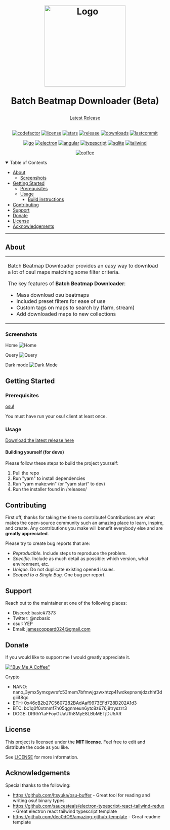 <h1 align="center">
  <a href="https://github.com/nzbasic/batch-beatmap-downloader">
    <img src="https://user-images.githubusercontent.com/54062686/154786704-a8f12c81-1ec3-48e4-a1cb-9f74ed164a43.png" alt="Logo" width="256" height="256">
  </a>

  
  Batch Beatmap Downloader (Beta)
</h1>

<div align="center">
  <a href="https://github.com/nzbasic/batch-beatmap-downloader/releases/latest">Latest Release</a>
</div>

<div align="center">
<br />
 
  
[![codefactor](https://img.shields.io/codefactor/grade/github/nzbasic/batch-beatmap-downloader?style=flat-square)](https://github.com/nzbasic/batch-beatmap-downloader)
[![license](https://img.shields.io/github/license/nzbasic/batch-beatmap-downloader?style=flat-square)](LICENSE)
[![stars](https://img.shields.io/github/stars/nzbasic/batch-beatmap-downloader?style=flat-square)](https://github.com/nzbasic/Collection-Helper)
[![release](https://img.shields.io/github/v/release/nzbasic/batch-beatmap-downloader?style=flat-square)](https://github.com/nzbasic/Collection-Helper)
[![downloads](https://img.shields.io/github/downloads/nzbasic/batch-beatmap-downloader/total?style=flat-square)](https://github.com/nzbasic/Collection-Helper)
[![lastcommit](https://img.shields.io/github/last-commit/nzbasic/batch-beatmap-downloader?style=flat-square)](https://github.com/nzbasic/Collection-Helper)
  
[![go](https://img.shields.io/badge/Go-00ADD8?style=for-the-badge&logo=go&logoColor=white)](https://github.com/golang/go)
[![electron](https://img.shields.io/badge/Electron-2B2E3A?style=for-the-badge&logo=electron&logoColor=9FEAF9)](https://github.com/electron/electron)
[![angular](https://img.shields.io/badge/React-20232A?style=for-the-badge&logo=react&logoColor=61DAFB)](https://github.com/angular/angular)
[![typescript](https://img.shields.io/badge/TypeScript-007ACC?style=for-the-badge&logo=typescript&logoColor=white)](https://github.com/microsoft/TypeScript)
[![sqlite](https://img.shields.io/badge/SQLite-07405E?style=for-the-badge&logo=sqlite&logoColor=white)](https://github.com/sqlite/sqlite)
[![tailwind](https://img.shields.io/badge/Tailwind_CSS-38B2AC?style=for-the-badge&logo=tailwind-css&logoColor=white)](https://github.com/tailwindlabs/tailwindcss)

  
[![coffee](https://img.shields.io/badge/Buy_Me_A_Coffee-FFDD00?style=for-the-badge&logo=buy-me-a-coffee&logoColor=black)](https://www.buymeacoffee.com/nzbasic)
  
</div>

<details open="open">
<summary>Table of Contents</summary>

- [About](#about)
  - [Screenshots](#screenshots)
- [Getting Started](#getting-started)
  - [Prerequisites](#prerequisites)
  - [Usage](#usage)
    - [Build instructions](#building-yourself-for-devs)
- [Contributing](#contributing)
- [Support](#support)
- [Donate](#donate)
- [License](#license)
- [Acknowledgements](#acknowledgements)

</details>

---

## About

<table>
<tr>
<td>

Batch Beatmap Downloader provides an easy way to download a lot of osu! maps matching some filter criteria. 

The key features of **Batch Beatmap Downloader**:

- Mass download osu beatmaps
- Included preset filters for ease of use
- Custom tags on maps to search by (farm, stream)
- Add downloaded maps to new collections

</td>
</tr>
</table>

### Screenshots

Home
![Home](https://user-images.githubusercontent.com/54062686/154786856-8cf3f8c3-880a-46b3-b28c-d8a3a6238981.png)

Query
![Query](https://user-images.githubusercontent.com/54062686/154786866-846fa2c5-3280-4ea9-ad60-76ed464fa211.png)

Dark mode
![Dark Mode](https://user-images.githubusercontent.com/54062686/154786907-3f6390e4-d6f0-43e9-aa1a-5b49f4637c59.png)


## Getting Started

### Prerequisites

[osu!](https://osu.ppy.sh)

You must have run your osu! client at least once.

### Usage

<a href="https://github.com/nzbasic/Collection-Helper/releases/latest">Download the latest release here</a>

#### Building yourself (for devs)

Please follow these steps to build the project yourself:

1. Pull the repo
2. Run "yarn" to install dependencies
3. Run "yarn make:win" (or "yarn start" to dev)
4. Run the installer found in /releases/

## Contributing

First off, thanks for taking the time to contribute! Contributions are what makes the open-source community such an amazing place to learn, inspire, and create. Any contributions you make will benefit everybody else and are **greatly appreciated**.

Please try to create bug reports that are:

- _Reproducible._ Include steps to reproduce the problem.
- _Specific._ Include as much detail as possible: which version, what environment, etc.
- _Unique._ Do not duplicate existing opened issues.
- _Scoped to a Single Bug._ One bug per report.

## Support

Reach out to the maintainer at one of the following places:

- Discord: basic#7373
- Twitter: @nzbasic
- osu!: YEP
- Email: jamescoppard024@gmail.com

## Donate

If you would like to support me I would greatly appreciate it. 

[!["Buy Me A Coffee"](https://www.buymeacoffee.com/assets/img/custom_images/orange_img.png)](https://www.buymeacoffee.com/nzbasic)

Crypto
- NANO: nano_3ymx5ymxgwrsfc53mem7bfmwjgzwxhtzp41wdkepnxmjdzzhhf3dgiiif8qc
- ETH: 0x46cB2b27C5607282BAdAaf9973EFd728D202A1d3
- BTC: bc1q0f0xtmmf7n05qgnmeun6ytc8z676j8tryszrr3
- DOGE: DRRhYtaFFoyGUaU1h8MyE8LBbMETjDU5AR

## License

This project is licensed under the **MIT license**. Feel free to edit and distribute the code as you like.

See [LICENSE](LICENSE) for more information.

## Acknowledgements

Special thanks to the following:

- <https://github.com/Itsyuka/osu-buffer> - Great tool for reading and writing osu! binary types
- <https://github.com/saucesteals/electron-typescript-react-tailwind-redux> - Great electron react tailwind typescript template
- <https://github.com/dec0dOS/amazing-github-template> - Great readme template

